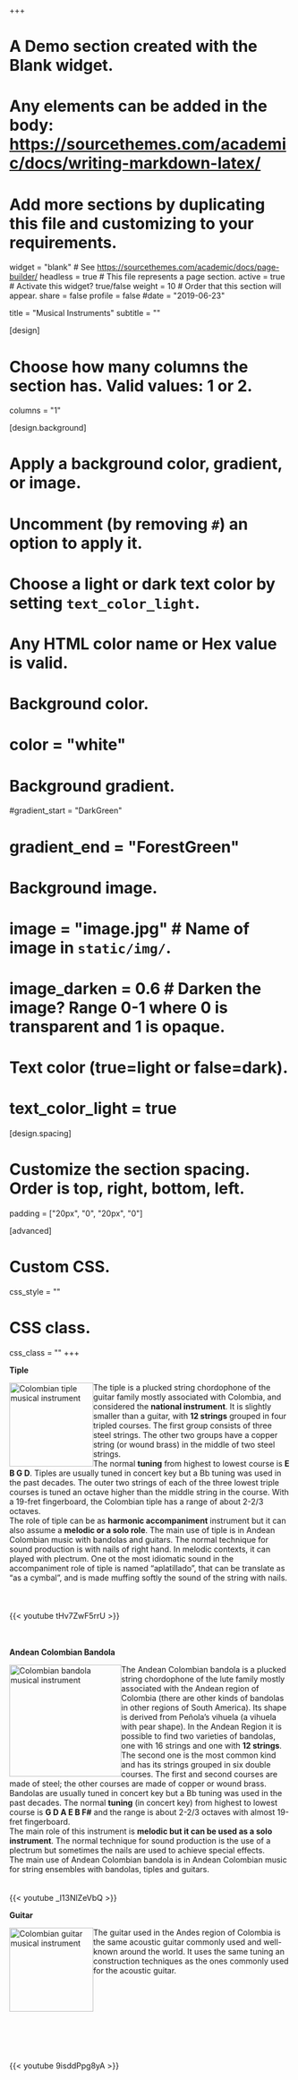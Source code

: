 +++
# A Demo section created with the Blank widget.
# Any elements can be added in the body: https://sourcethemes.com/academic/docs/writing-markdown-latex/
# Add more sections by duplicating this file and customizing to your requirements.

widget = "blank"  # See https://sourcethemes.com/academic/docs/page-builder/
headless = true  # This file represents a page section.
active = true  # Activate this widget? true/false
weight = 10 # Order that this section will appear.
share = false
profile = false
#date = "2019-06-23"


title = "Musical Instruments"
subtitle = ""

[design]
  # Choose how many columns the section has. Valid values: 1 or 2.
  columns = "1"

[design.background]
  # Apply a background color, gradient, or image.
  #   Uncomment (by removing `#`) an option to apply it.
  #   Choose a light or dark text color by setting `text_color_light`.
  #   Any HTML color name or Hex value is valid.

  # Background color.
  # color = "white"

  # Background gradient.
  #gradient_start = "DarkGreen"
  # gradient_end = "ForestGreen"

  # Background image.
  # image = "image.jpg"  # Name of image in `static/img/`.
  # image_darken = 0.6  # Darken the image? Range 0-1 where 0 is transparent and 1 is opaque.

  # Text color (true=light or false=dark).
  # text_color_light = true

[design.spacing]
  # Customize the section spacing. Order is top, right, bottom, left.
  padding = ["20px", "0", "20px", "0"]

[advanced]
 # Custom CSS.
 css_style = ""

 # CSS class.
 css_class = ""
+++

 
**Tiple**
<p>
 <img src="/img/Tiple.png" alt="Colombian tiple musical instrument" height="150" width="150" style="float:left">
 The tiple is a plucked string chordophone of the guitar family mostly associated with Colombia, and considered the <b>national instrument</b>.
 It is slightly smaller than a guitar, with <b>12 strings</b> grouped in four tripled courses. The first group consists of three steel strings. 
 The other two groups have a copper string (or wound brass) in the middle of two steel strings. 
 <br>
 The normal <b>tuning</b> from highest to lowest course is <b>E B G D</b>. Tiples are usually tuned in concert key but a Bb tuning was used in the past decades.
 The outer two strings of each of the three lowest triple courses is tuned an octave higher than the middle string in the course. 
 With a 19-fret fingerboard, the Colombian tiple has a range of about 2-2/3 octaves. 
 <br>
 The role of tiple can be as <b>harmonic accompaniment</b> instrument but it can also assume a <b>melodic or a solo role</b>. 
 The main use of tiple is in Andean Colombian music with bandolas and guitars. The normal technique for sound production is with nails of right hand. 
 In melodic contexts, it can played with plectrum. One ot the most idiomatic sound in the accompaniment role of tiple is named “aplatillado”, that can be translate as “as a cymbal”, and is made muffing softly the sound of the string with nails.
  <br><br><br><br>
 {{< youtube tHv7ZwF5rrU >}}
 </p>

<br><br>
**Andean Colombian Bandola**
<p>
<img src="/img/Bandola.png" alt="Colombian bandola musical instrument" height="200" width="200" style="float:left">

The Andean Colombian bandola is a plucked string chordophone of the lute family mostly associated with the Andean region of Colombia (there are other kinds of bandolas in other regions of South America). 
Its shape is derived from Peñola’s vihuela (a vihuela with pear shape). In the Andean Region it is possible to find two varieties of bandolas, one with 16 strings and one with **12 strings**.
The second one is the most common kind and has its strings grouped in six double courses. The first and second courses are made of steel; the other courses are made of copper or wound brass. 
<br>
Bandolas are usually tuned in concert key but a Bb tuning was used in the past decades. The normal <b>tuning</b> (in concert key) from highest to lowest course is <b>G D A E B F#</b> and the range is about 2-2/3 octaves with almost 19-fret fingerboard. 
<br>
The main role of this instrument is <b>melodic but it can be used as a solo instrument</b>. The normal technique for sound production is the use of a plectrum but sometimes the nails are used to achieve special effects.  
The main use of Andean Colombian bandola  is in Andean Colombian music for string ensembles with bandolas, tiples and guitars.
<br><br><br>
{{< youtube _I13NlZeVbQ >}}
</p>


**Guitar**
<p>
<img src="/img/Guitarra.png" alt="Colombian guitar musical instrument" height="150" width="150" style="float:left">

The guitar used in the Andes region of Colombia is the same acoustic guitar commonly used and well-known around the world. It uses the same tuning an construction techniques as the ones commonly used for the acoustic guitar.
<br><br><br><br><br>
<br><br><br><br><br>
{{< youtube 9isddPpg8yA >}}
</p>
